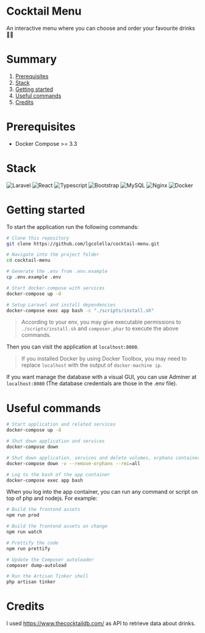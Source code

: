 # Cocktail Menu
An interactive menu where you can choose and order your favourite drinks 🍺🍹

# Summary
1. [Prerequisites](#Prerequisites)
2. [Stack](#stack)
3. [Getting started](#getting-started)
4. [Useful commands](#useful-commands)
5. [Credits](#credits)

# Prerequisites

- Docker Compose >= 3.3

# Stack

![Laravel](https://raw.githubusercontent.com/lgcolella/cocktail-menu/master/.repository/laravel.png "Laravel")
![React](https://raw.githubusercontent.com/lgcolella/cocktail-menu/master/.repository/react.png "React")
![Typescript](https://raw.githubusercontent.com/lgcolella/cocktail-menu/master/.repository/typescript.png "Typescript")
![Bootstrap](https://raw.githubusercontent.com/lgcolella/cocktail-menu/master/.repository/bootstrap.png "Bootstrap")
![MySQL](https://raw.githubusercontent.com/lgcolella/cocktail-menu/master/.repository/mysql.png "MySQL")
![Nginx](https://raw.githubusercontent.com/lgcolella/cocktail-menu/master/.repository/nginx.png "Nginx")
![Docker](https://raw.githubusercontent.com/lgcolella/cocktail-menu/master/.repository/docker.png "Docker")


# Getting started

To start the application run the following commands:

```sh
# Clone this repository
git clone https://github.com/lgcolella/cocktail-menu.git

# Navigate into the project folder
cd cocktail-menu

# Generate the .env from .env.example
cp .env.example .env

# Start docker-compose with services
docker-compose up -d

# Setup Laravel and install dependencies
docker-compose exec app bash -c "./scripts/install.sh"
```
> According to your env, you may give executable permissions to `./scripts/install.sh` and `composer.phar` to execute the above commands.

Then you can visit the application at `localhost:8000`.

> If you installed Docker by using Docker Toolbox, you may need to replace `localhost` with the output of `docker-machine ip`.

If you want manage the database with a visual GUI, you can use Adminer at `localhost:8080` (The database credentials are those in the .env file).

# Useful commands

```sh
# Start application and related services
docker-compose up -d

# Shut down application and services
docker-compose down

# Shut down application, services and delete volumes, orphans containers and images
docker-compose down -v --remove-orphans --rmi=all

# Log to the bash of the app container
docker-compose exec app bash
```

When you log into the app container, you can run any command or script on top of php and nodejs. For example:

```sh
# Build the frontend assets
npm run prod

# Build the frontend assets on change
npm run watch

# Prettify the code
npm run prettify

# Update the Composer autoloader
composer dump-autoload

# Run the Artisan Tinker shell
php artisan tinker
```

# Credits

I used https://www.thecocktaildb.com/ as API to retrieve data about drinks.
